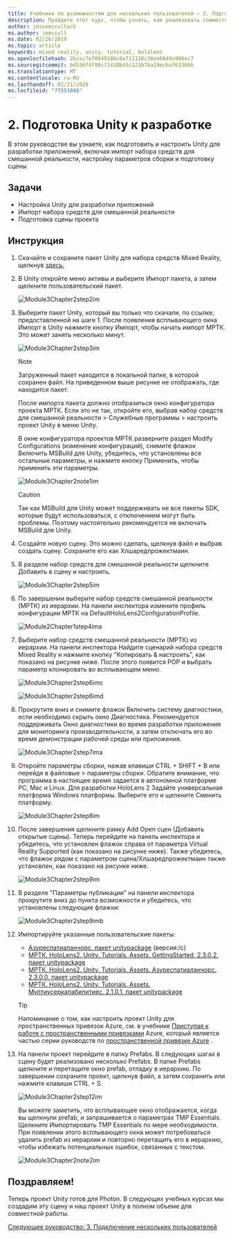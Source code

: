 ```yaml
---
title: Учебники по возможностям для нескольких пользователей — 2. Подготовка Unity к разработке
description: Пройдите этот курс, чтобы узнать, как реализовать совместное использование нескольких пользователей в приложении HoloLens 2.
author: jessemcculloch
ms.author: jemccull
ms.date: 02/26/2019
ms.topic: article
keywords: mixed reality, unity, tutorial, hololens
ms.openlocfilehash: 2bcec7e70949186c6e711120c36ee8649c006ec7
ms.sourcegitcommit: bd536f4f99c71418b55c121b7ba19ecbaf6336bb
ms.translationtype: MT
ms.contentlocale: ru-RU
ms.lasthandoff: 02/21/2020
ms.locfileid: "77553848"
---
```

# <a name="2-getting-unity-ready-for-development"></a>2. Подготовка Unity к разработке

В этом руководстве вы узнаете, как подготовить и настроить Unity для разработки приложений, включая импорт набора средств для смешанной реальности, настройку параметров сборки и подготовку сцены.

## <a name="objectives"></a>Задачи

* Настройка Unity для разработки приложений
* Импорт набора средств для смешанной реальности
* Подготовка сцены проекта

## <a name="instructions"></a>Инструкция

1. Скачайте и сохраните пакет Unity для набора средств Mixed Reality, щелкнув [здесь.](https://github.com/microsoft/MixedRealityToolkit-Unity/releases/download/v2.3.0/Microsoft.MixedReality.Toolkit.Unity.Foundation.2.3.0.unitypackage)

2. В Unity откройте меню активы и выберите Импорт пакета, а затем щелкните пользовательский пакет.

    ![Module3Chapter2step2im](images/module3chapter2step2im.PNG)

3. Выберите пакет Unity, который вы только что скачали, по ссылке, предоставленной на шаге 1. После появления всплывающего окна Импорт в Unity нажмите кнопку Импорт, чтобы начать импорт МРТК. Это может занять несколько минут.

    ![Module3Chapter2step3im](images/module3chapter2step3im.PNG)

    >[!NOTE]
    >Загруженный пакет находится в локальной папке, в которой сохранен файл. На приведенном выше рисунке не отображать, где находится пакет.

    После импорта пакета должно отобразиться окно конфигуратора проекта МРТК. Если это не так, откройте его, выбрав набор средств для смешанной реальности > Служебные программы > настроить проект Unity в меню Unity.

    В окне конфигуратора проектов МРТК разверните раздел Modify Configurations (изменение конфигураций), снимите флажок Включить MSBuild для Unity, убедитесь, что установлены все остальные параметры, и нажмите кнопку Применить, чтобы применить эти параметры.

    ![Module3Chapter2note1im](images/module3chapter2note1im-missing01.png)

    > [!CAUTION]
    > Так как MSBuild для Unity может поддерживать не все пакеты SDK, которые будут использоваться, с отключением могут быть проблемы. Поэтому настоятельно рекомендуется не включать MSBuild для Unity.
    
4. Создайте новую сцену. Это можно сделать, щелкнув файл и выбрав создать сцену. Сохраните его как Хлшаредпрожектмаин.

5. В разделе набор средств для смешанной реальности щелкните Добавить в сцену и настроить.

    ![Module3Chapter2step5im](images/module3chapter2step5im.PNG)

6. По завершении выберите набор средств смешанной реальности (МРТК) из иерархии. На панели инспектора измените профиль конфигурации МРТК на DefaultHoloLens2ConfigurationProfile.

    ![Module2Chapter1step4ima](images/Module2Chapter1step4ima-missing01.png)

7. Выберите набор средств смешанной реальности (МРТК) из иерархии. На панели инспектора Найдите сценарий набора средств Mixed Reality и нажмите кнопку "Копировать & настроить", как показано на рисунке ниже.  После этого появится POP и выбрать параметр клонировать во всплывающем меню.

    ![Module3Chapter2step6imc](images/module3chapter2step6imc.PNG)

    ![Module3Chapter2step6imd](images/module3chapter2step6imd.PNG)

8. Прокрутите вниз и снимите флажок Включить систему диагностики, если необходимо скрыть окно Диагностика. Рекомендуется поддерживать Окно диагностики во время разработки приложения для мониторинга производительности, а затем отключать его во время демонстрации рабочей среды или приложения. 

    ![Module3Chapter2step7ima](images/module3chapter2step7ima.PNG)

9. Откройте параметры сборки, нажав клавиши CTRL + SHIFT + B или перейдя в файловые > параметры сборки. Обратите внимание, что программа в настоящее время задается в автономной платформе PC, Mac и Linux. Для разработки HoloLens 2 Задайте универсальная платформа Windows платформы. Выберите его и щелкните Сменить платформу.

    ![Module3Chapter2step8im](images/module3chapter2step8im.PNG)

10. После завершения щелкните рамку Add Open сцен (Добавить открытые сцены). Теперь перейдите на панель инспектора и убедитесь, что установлен флажок справа от параметра Virtual Reality Supported (как показано на рисунке ниже). Также убедитесь, что флажок рядом с параметром сцена/Хлшаредпрожектмаин также установлен, как показано на рисунке ниже.

    ![Module3Chapter2step9im](images/module3chapter2step9im.PNG)

11. В разделе "Параметры публикации" на панели инспектора прокрутите вниз до пункта возможности и убедитесь, что установлены следующие флажки:

    ![Module3Chapter2step9imb](images/module3chapter2step9imb.PNG)

12. Импортируйте указанные пользовательские пакеты:

    * [Азуреспатиаланчорс. пакет unitypackage](https://github.com/Azure/azure-spatial-anchors-samples/releases/download/v2.1.1/AzureSpatialAnchors.unitypackage) (версия:/с)
    * [МРТК. HoloLens2. Unity. Tutorials. Assets. GettingStarted. 2.3.0.2. пакет unitypackage](https://github.com/microsoft/MixedRealityLearning/releases/download/getting-started-v2.3.0.2/MRTK.HoloLens2.Unity.Tutorials.Assets.GettingStarted.2.3.0.2.unitypackage)
    * [МРТК. HoloLens2. Unity. Tutorials. Assets. Азуреспатиаланчорс. 2.3.0.0. пакет unitypackage](https://github.com/microsoft/MixedRealityLearning/releases/download/azure-spatial-anchors-v2.3.0.0/MRTK.HoloLens2.Unity.Tutorials.Assets.AzureSpatialAnchors.2.3.0.0.unitypackage)
    * [МРТК. HoloLens2. Unity. Tutorials. Assets. Мултиусеркапабилитиес. 2.1.0.1. пакет unitypackage](https://github.com/microsoft/MixedRealityLearning/releases/download/multi-user-capabilities-v2.1.0.1/MRTK.HoloLens2.Unity.Tutorials.Assets.MultiUserCapabilities.2.1.0.1.unitypackage)

    >[!TIP]
    >Напоминание о том, как настроить проект Unity для пространственных привязок Azure, см. в учебнике [Приступая к работе с пространственными привязками](https://docs.microsoft.com/windows/mixed-reality/mrlearning-asa-ch1) Azure, который является частью серии руководств по [пространственной привязке Azure](https://docs.microsoft.com/windows/mixed-reality/mrlearning-asa-ch1) .


13. На панели проект перейдите в папку Prefabs. В следующих шагах в сцену будет реализовано несколько Prefabs. В папке Prefabs щелкните и перетащите окно prefab, отладку в иерархию. По завершении сохраните проект, щелкнув файл, а затем сохранить или нажмите клавиши CTRL + S.

    ![Module3Chapter2step12im](images/module3chapter2step12im.PNG)

    Вы можете заметить, что всплывающее окно отображается, когда вы щелкнули prefab, и запрашивается о параметрах TMP Essentials. Щелкните Импортировать TMP Essentials по мере необходимости. При появлении этого всплывающего окна может потребоваться удалить prefab из иерархии и повторно перетащить его в иерархию, чтобы избежать потенциальных ошибок, связанных с текстом.

    ![Module3Chapter2note2im](images/module3chapter2note2im.PNG)

## <a name="congratulations"></a>Поздравляем!

Теперь проект Unity готов для Photon. В следующих учебных курсах мы создадим эту сцену и наш проект Unity в полном объеме для совместной работы.

[Следующее руководство: 3. Подключение нескольких пользователей](mrlearning-sharing(photon)-ch3.md)
